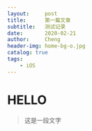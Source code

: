 ```yaml
---
layout:     post
title:      第一篇文章
subtitle:   测试记录
date:       2020-02-21
author:     Cheng
header-img: home-bg-o.jpg
catalog: true
tags:
    - iOS
---
```


# HELLO
> 这是一段文字
